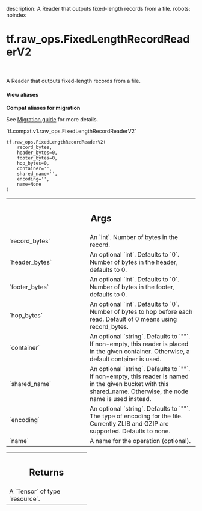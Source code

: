 description: A Reader that outputs fixed-length records from a file.
robots: noindex

# tf.raw_ops.FixedLengthRecordReaderV2

<!-- Insert buttons and diff -->

<table class="tfo-notebook-buttons tfo-api nocontent" align="left">

</table>



A Reader that outputs fixed-length records from a file.

<section class="expandable">
  <h4 class="showalways">View aliases</h4>
  <p>
<b>Compat aliases for migration</b>
<p>See
<a href="https://www.tensorflow.org/guide/migrate">Migration guide</a> for
more details.</p>
<p>`tf.compat.v1.raw_ops.FixedLengthRecordReaderV2`</p>
</p>
</section>

<pre class="devsite-click-to-copy prettyprint lang-py tfo-signature-link">
<code>tf.raw_ops.FixedLengthRecordReaderV2(
    record_bytes,
    header_bytes=0,
    footer_bytes=0,
    hop_bytes=0,
    container=&#x27;&#x27;,
    shared_name=&#x27;&#x27;,
    encoding=&#x27;&#x27;,
    name=None
)
</code></pre>



<!-- Placeholder for "Used in" -->


<!-- Tabular view -->
 <table class="responsive fixed orange">
<colgroup><col width="214px"><col></colgroup>
<tr><th colspan="2"><h2 class="add-link">Args</h2></th></tr>

<tr>
<td>
`record_bytes`
</td>
<td>
An `int`. Number of bytes in the record.
</td>
</tr><tr>
<td>
`header_bytes`
</td>
<td>
An optional `int`. Defaults to `0`.
Number of bytes in the header, defaults to 0.
</td>
</tr><tr>
<td>
`footer_bytes`
</td>
<td>
An optional `int`. Defaults to `0`.
Number of bytes in the footer, defaults to 0.
</td>
</tr><tr>
<td>
`hop_bytes`
</td>
<td>
An optional `int`. Defaults to `0`.
Number of bytes to hop before each read. Default of 0 means using
record_bytes.
</td>
</tr><tr>
<td>
`container`
</td>
<td>
An optional `string`. Defaults to `""`.
If non-empty, this reader is placed in the given container.
Otherwise, a default container is used.
</td>
</tr><tr>
<td>
`shared_name`
</td>
<td>
An optional `string`. Defaults to `""`.
If non-empty, this reader is named in the given bucket
with this shared_name. Otherwise, the node name is used instead.
</td>
</tr><tr>
<td>
`encoding`
</td>
<td>
An optional `string`. Defaults to `""`.
The type of encoding for the file. Currently ZLIB and GZIP
are supported. Defaults to none.
</td>
</tr><tr>
<td>
`name`
</td>
<td>
A name for the operation (optional).
</td>
</tr>
</table>



<!-- Tabular view -->
 <table class="responsive fixed orange">
<colgroup><col width="214px"><col></colgroup>
<tr><th colspan="2"><h2 class="add-link">Returns</h2></th></tr>
<tr class="alt">
<td colspan="2">
A `Tensor` of type `resource`.
</td>
</tr>

</table>

